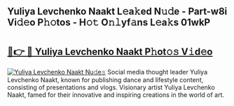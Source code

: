 ## Yuliya Levchenko Naakt L𝚎a𝚔ed N𝚞𝚍e - Part-w8i Vi𝚍𝚎o P𝚑𝚘tos - H𝚘𝚝 O𝚗𝚕yf𝚊ns L𝚎a𝚔s 01wkP

# <h2><a href="http://kf76ew.oniu.top/?m=Yuliya+Levchenko+Naakt">🔗👉 🔴 Yuliya Levchenko Naakt P𝚑ot𝚘𝚜 V𝚒d𝚎o</a></h2>

[![Yuliya Levchenko Naakt Nu𝚍e𝚜](https://i.imgur.com/0qMVB7G.gif)](http://kf76ew.oniu.top/?m=Yuliya+Levchenko+Naakt)
Social media thought leader Yuliya Levchenko Naakt, known for publishing dance and lifestyle content, consisting of presentations and vlogs. Visionary artist Yuliya Levchenko Naakt, famed for their innovative and inspiring creations in the world of art.  
